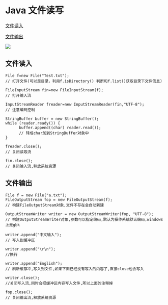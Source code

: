 # Java 文件读写
[文件读入](https://github.com/yaozh16/blog/blob/master/ARCTICLE/1=2017-10-16.md#文件读入)

[文件输出](https://github.com/yaozh16/blog/blob/master/ARCTICLE/1=2017-10-16.md#文件输出)

<img src="https://github.com/yaozh16/blog/blob/master/ATTACHMENT/2017-10-16-1.png">

## 文件读入
```
File f=new File("Test.txt");
// 打开文件(可以是目录，利用f.isDirectory() 判断和f.list()获取目录下文件信息)

FileInputStream fin=new FileInputStream(f);
// 打开输入流

InputStreamReader freader=new InputStreamReader(fin,"UTF-8");
// 注意编码控制

StringBuffer buffer = new StringBuffer();
while (reader.ready()) {
      buffer.append((char) reader.read());
      // 转成char加到StringBuffer对象中
}

freader.close();
// 关闭读取流

fin.close();
// 关闭输入流,释放系统资源
```

## 文件输出
```
File f = new File("a.txt");
FileOutputStream fop = new FileOutputStream(f);
// 构建FileOutputStream对象,文件不存在会自动新建
    
OutputStreamWriter writer = new OutputStreamWriter(fop, "UTF-8");
// 构建OutputStreamWriter对象,参数可以指定编码,默认为操作系统默认编码,windows上是gbk
    
writer.append("中文输入");
// 写入到缓冲区
    
writer.append("\r\n");
//换行

writer.append("English");
// 刷新缓存冲,写入到文件,如果下面已经没有写入的内容了,直接close也会写入
    
writer.close();
//关闭写入流,同时会把缓冲区内容写入文件,所以上面的注释掉
    
fop.close();
// 关闭输出流,释放系统资源
```


